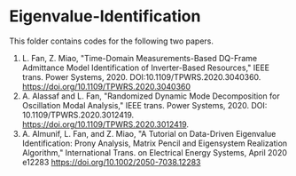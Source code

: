 # Eigenvalue-Identification
This folder contains codes for the following two papers. 
1. L. Fan, Z. Miao, "Time-Domain Measurements-Based DQ-Frame Admittance Model Identification of Inverter-Based Resources," IEEE trans. Power Systems, 2020. DOI:10.1109/TPWRS.2020.3040360. https://doi.org/10.1109/TPWRS.2020.3040360
2. A. Alassaf and L. Fan, "Randomized Dynamic Mode Decomposition for Oscillation Modal Analysis," IEEE trans. Power Systems, 2020. DOI: 10.1109/TPWRS.2020.3012419. https://doi.org/10.1109/TPWRS.2020.3012419.
3. A. Almunif, L. Fan, and Z. Miao, "A Tutorial on Data-Driven Eigenvalue Identification: Prony Analysis, Matrix Pencil and Eigensystem Realization Algorithm," International Trans. on Electrical Energy Systems, April 2020 e12283  https://doi.org/10.1002/2050-7038.12283
